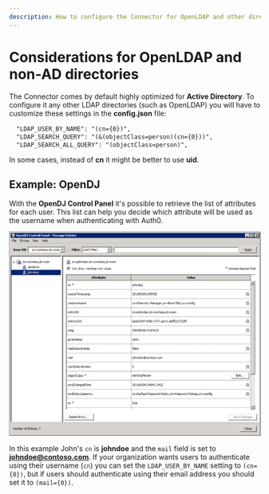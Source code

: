 ```yaml
---
description: How to configure the Connector for OpenLDAP and other directories that are not AD.
---
```


# Considerations for OpenLDAP and non-AD directories

The Connector comes by default highly optimized for **Active Directory**. To configure it any other LDAP directories (such as OpenLDAP) you will have to customize these settings in the **config.json** file:

```
  "LDAP_USER_BY_NAME": "(cn={0})",
  "LDAP_SEARCH_QUERY": "(&(objectClass=person)(cn={0}))",
  "LDAP_SEARCH_ALL_QUERY": "(objectClass=person)",
```

In some cases, instead of **cn** it might be better to use **uid**.

## Example: OpenDJ

With the __OpenDJ Control Panel__ it's possible to retrieve the list of attributes for each user. This list can help you decide which attribute will be used as the username when authenticating with Auth0.

![](/media/articles/connector/considerations-non-ad/opendj-attributes.png)

In this example John's `cn` is **johndoe** and the `mail` field is set to **johndoe@contoso.com**. If your organization wants users to authenticate using their username (`cn`) you can set the `LDAP_USER_BY_NAME` setting to `(cn={0})`, but if users should authenticate using their email address you should set it to `(mail={0})`.